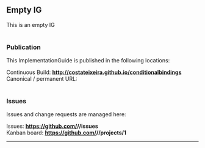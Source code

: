 Empty IG
---
This is an empty IG
<br> </br>
###
### Publication
This ImplementationGuide is published in the following locations:

Continuous Build: __http://costateixeira.github.io/conditionalbindings__  
Canonical / permanent URL: 
<br> </br>

### Issues
Issues and change requests are managed here:  

Issues:  __https://github.com/<handle>/<repo>/issues__  
Kanban board:  __https://github.com/<handle>/<repo>/projects/1__  

---
